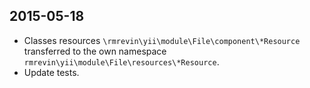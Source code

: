 2015-05-18
----------
* Classes resources `\rmrevin\yii\module\File\component\*Resource` transferred to the own namespace `rmrevin\yii\module\File\resources\*Resource`.
* Update tests.